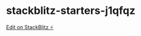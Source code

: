 # stackblitz-starters-j1qfqz

[Edit on StackBlitz ⚡️](https://stackblitz.com/edit/stackblitz-starters-j1qfqz)